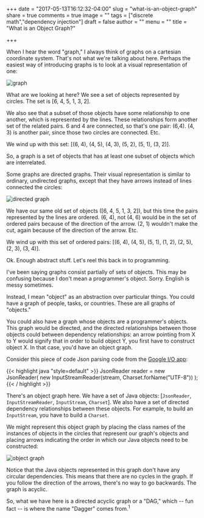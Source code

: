 +++
date = "2017-05-13T16:12:32-04:00"
slug = "what-is-an-object-graph"
share = true
comments = true
image = ""
tags = ["discrete math","dependency injection"]
draft = false
author = ""
menu = ""
title = "What is an Object Graph?"

+++

When I hear the word "graph," I always think of graphs on a cartesian coordinate system. That's not what we're talking about here. Perhaps the easiest way of introducing graphs is to look at a visual representation of one:

![graph](/images/graph.svg)

What are we looking at here? We see a set of objects represented by circles. The set is [6, 4, 5, 1, 3, 2]. 

We also see that a subset of those objects have some relationship to one another, which is represented by the lines. These relationships form another set of the related pairs. 6 and 4 are connected, so that's one pair: (6,4). (4, 3) is another pair, since those two circles are connected. Etc. 

We wind up with this set: [(6, 4), (4, 5), (4, 3), (5, 2), (5, 1), (3, 2)]. 

So, a graph is a set of objects that has at least one subset of objects which are interrelated.

Some graphs are directed graphs. Their visual representation is similar to ordinary, undirected graphs, except that they have arrows instead of lines connected the circles:

![directed graph](/images/directed-graph.svg)

We have our same old set of objects ([6, 4, 5, 1, 3, 2]), but this time the pairs represented by the lines are ordered. (6, 4), not (4, 6) would be in the set of ordered pairs because of the direction of the arrow. (2, 1) wouldn't make the cut, again because of the direction of the arrow. Etc.

We wind up with this set of ordered pairs: [(6, 4), (4, 5), (5, 1), (1, 2), (2, 5), (2, 3), (3, 4)].

Ok. Enough abstract stuff. Let's reel this back in to programming.

I've been saying graphs consist partially of sets of objects. This may be confusing because I don't mean a programmer's object. Sorry. English is messy sometimes. 

Instead, I mean "object" as an abstraction over particular things. You could have a graph of people, tasks, or countries. These are all graphs of "objects."

You could also have a graph whose objects are a programmer's objects. This graph would be directed, and the directed relationships between those objects could between dependency relationships: an arrow pointing from X to Y would signify that in order to build object Y, you first have to construct object X. In that case, you'd have an object graph.

Consider this piece of code Json parsing code from the [Google I/O app](https://github.com/google/iosched/blob/e8c61e7e23f74aa6786696dad22e5136b423a334/server/src/main/java/com/google/samples/apps/iosched/server/schedule/input/fetcher/RemoteJsonHelper.java):

{{< highlight java "style=default" >}}
JsonReader reader = new JsonReader(
    new InputStreamReader(stream, Charset.forName("UTF-8"))
);
{{< / highlight >}}

There's an object graph here. We have a set of Java objects: [`JsonReader`, `InputStreamReader`, `InputStream`, `Charset`]. We also have a set of directed dependency relationships between these objects. For example, to build an `InputStream`, you have to build a `Charset`. 

We might represent this object graph by placing the class names of the instances of objects in the circles that represent our graph's objects and placing arrows indicating the order in which our Java objects need to be constructed:

![object graph](/images/object-graph.svg)

Notice that the Java objects represented in this graph don't have any circular dependencies. This means that there are no cycles in the graph. If you follow the direction of the arrows, there's no way to go backwards. The graph is acyclic.

So, what we have here is a directed acyclic graph or a "DAG," which -- fun fact -- is where the name "Dagger" comes from.<sup>1</sup>